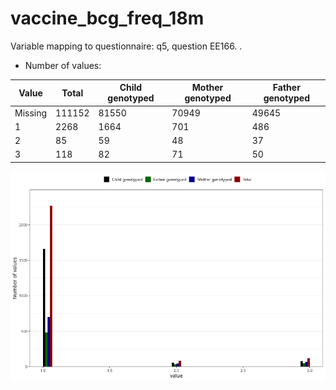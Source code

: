# vaccine_bcg_freq_18m
Variable mapping to questionnaire: q5, question EE166.
.
- Number of values:

| Value | Total | Child genotyped | Mother genotyped | Father genotyped |
| ----- | ----- | --------------- | ---------------- | ---------------- |
| Missing | 111152 | 81550 | 70949 | 49645 |
| 1 | 2268 | 1664 | 701 |486 |
| 2 | 85 | 59 | 48 |37 |
| 3 | 118 | 82 | 71 |50 |



![](vaccine_bcg_freq_18m_n.png)



